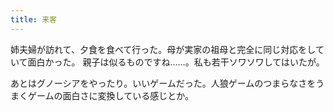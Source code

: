 ```yaml
---
title: 来客
---
```


姉夫婦が訪れて、夕食を食べて行った。母が実家の祖母と完全に同じ対応をしていて面白かった。
親子は似るものですね……。私も若干ソワソワしてはいたが。

あとはグノーシアをやったり。いいゲームだった。人狼ゲームのつまらなさをうまくゲームの面白さに変換している感じとか。

